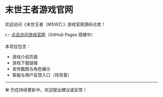 # 末世王者游戏官网

欢迎访问《末世王者（MSWZ）》游戏官网源码仓库！

👉 [点击访问游戏官网](https://wangmiao033.github.io/mswz/)（GitHub Pages 搭建中）

本项目包含：

- 游戏介绍页面
- 游戏下载链接
- 宣传截图与角色展示
- 客服与用户反馈入口（待完善）

---

🛠 仍在持续更新中，欢迎提出建议或反馈！
